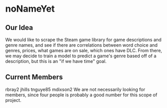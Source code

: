 # noNameYet
## Our Idea
We would like to scrape the Steam game library for game descriptions and genre names, and see if there are correlations between word choice and genres, prices, what games are on sale, which ones have DLC. From there, we may decide to train a model to predict a game's genre based off of a description, but this is an "if we have time" goal.

## Current Members
rbray2 jhills tnguye85 mdixson2
We are not necessarily looking for members, since four people is probably a good number for this scope of project.
